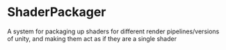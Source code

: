# ShaderPackager
A system for packaging up shaders for different render pipelines/versions of unity, and making them act as if they are a single shader
